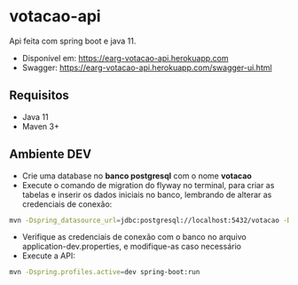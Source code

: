 # votacao-api

Api feita com spring boot e java 11.

- Disponível em: https://earg-votacao-api.herokuapp.com
- Swagger: https://earg-votacao-api.herokuapp.com/swagger-ui.html

## Requisitos

- Java 11
- Maven 3+

## Ambiente DEV

- Crie uma database no **banco postgresql** com o nome **votacao** 
- Execute o comando de migration do flyway no terminal, para criar as tabelas e inserir os dados iniciais no banco, lembrando de alterar as credenciais de conexão:

```bash
mvn -Dspring_datasource_url=jdbc:postgresql://localhost:5432/votacao -Dspring_datasource_username=postgres -Dspring_datasource_password=post flyway:migrate
```
- Verifique as credenciais de conexão com o banco no arquivo application-dev.properties, e modifique-as caso necessário
- Execute a API:

```bash
mvn -Dspring.profiles.active=dev spring-boot:run
```